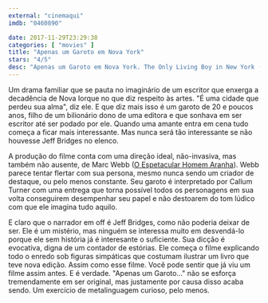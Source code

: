 ```yaml
---
external: "cinemaqui"
imdb: "0460890"

date: 2017-11-29T23:29:38
categories: [ "movies" ]
title: "Apenas um Garoto em Nova York"
stars: "4/5"
desc: "Apenas um Garoto em Nova York. The Only Living Boy in New York (USA, 2017). Dirigido por Marc Webb. Escrito por Allan Loeb. Com Callum Turner (Thomas Webb), Jeff Bridges (W.F. Gerald), Kate Beckinsale (Johanna), Pierce Brosnan (Ethan Webb), Cynthia Nixon (Judith Webb), Kiersey Clemons (Mimi Pastori), Tate Donovan (George), Wallace Shawn (David), Anh Duong (Barbara)."
---
```

Um drama familiar que se pauta no imaginário de um escritor que enxerga a decadência de Nova Iorque no que diz respeito às artes. "É uma cidade que perdeu sua alma", diz ele. E que diz mais isso é um garoto de 20 e poucos anos, filho de um bilionário dono de uma editora e que sonhava em ser escritor até ser podado por ele. Quando uma amante entra em cena tudo começa a ficar mais interessante. Mas nunca será tão interessante se não houvesse Jeff Bridges no elenco.

A produção do filme conta com uma direção ideal, não-invasiva, mas também não ausente, de Marc Webb ([O Espetacular Homem Aranha](/o-espetacular-homem-aranha)). Webb parece tentar flertar com sua persona, mesmo nunca sendo um criador de destaque, ou pelo menos constante. Seu garoto é interpretado por Callum Turner com uma entrega que torna possível todos os personagens em sua volta conseguirem desempenhar seu papel e não destoarem do tom lúdico com que ele imagina tudo aquilo.

E claro que o narrador em off é Jeff Bridges, como não poderia deixar de ser. Ele é um mistério, mas ninguém se interessa muito em desvendá-lo porque ele sem história já é interesante o suficiente. Sua dicção é evocativa, digna de um contador de estórias. Ele começa o filme explicando todo o enredo sob figuras simpáticas que costumam ilustrar um livro que teve nova edição. Assim como esse filme. Você pode sentir que já viu um filme assim antes. E é verdade. "Apenas um Garoto..." não se esforça tremendamente em ser original, mas justamente por causa disso acaba sendo. Um exercício de metalinguagem curioso, pelo menos.
